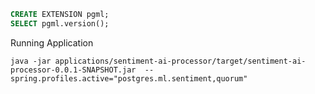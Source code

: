 

```sql
CREATE EXTENSION pgml;
SELECT pgml.version();
```


Running Application


```shell
java -jar applications/sentiment-ai-processor/target/sentiment-ai-processor-0.0.1-SNAPSHOT.jar  --spring.profiles.active="postgres.ml.sentiment,quorum"
```
